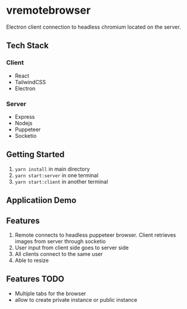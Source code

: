 # vremotebrowser
Electron client connection to headless chromium located on the server.

## Tech Stack

### Client

* React
* TailwindCSS
* Electron

### Server

* Express
* Nodejs
* Puppeteer
* Socketio

## Getting Started


1. `yarn install` in main directory
2. `yarn start:server` in one terminal
3. `yarn start:client` in another terminal


## Applicatiion Demo

## Features
1. Remote connects to headless puppeteer browser. Client retrieves images from server through socketio
2. User input from client side goes to server side
3. All clients connect to the same user
4. Able to resize

## Features TODO

* Multiple tabs for the browser
* allow to create private instance or public instance
